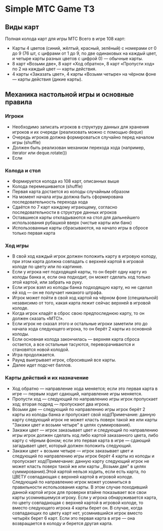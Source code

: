 # Simple МТС Game ТЗ

## Виды карт

Полная колода карт для игры МТС
Всего в игре 108 карт:

* Карты 4 цветов (синий, жёлтый, красный, зелёный) с номерами от 0 до 9 (76 шт, с цифрами от 1 до 9, по две одинаковых на каждый цвет, и четыре карты разных цветов с цифрой 0) — обычные карты.
* 8 карт «Возьми две», 8 карт «Ход обратно», 8 карт «Пропусти ход» по 2 на каждый цвет — карты действия.
* 4 карты «Заказать цвет», 4 карты «Возьми четыре» на чёрном фоне — карты действия (дикие карты).

## Механика настольной игры и основные правила

### Игроки
* Необходимо записать игроков в структуру данных для хранения игроков и их очереди (реализовать можно с помощью deque)
* Очередь игроков должна формироваться случайно перед началом игры (shuffle)
* Должен быть реализован механизм перехода хода (например, iterator или deque.rotate())
* Если 

### Колода и стол
* Формируется колода из 108 карт, описанных выше
* Колода перемешивается (shuffle)
* Первая карта достается из колоды случайным образом 
* На момент начала игры должна быть сформирована последовательность перехода хода 
* Сдаётся по 7 карт каждому играющему, согласно последовательности в структуре данных игроков
* Оставшиеся карты откладываются на стол для дальнейшего использования рубашкой вверх (чистые карты или банк)
* Использованные карты сбрасываются, на начало игры в сбросе только первая карта

### Ход игры
* В свой ход каждый игрок должен положить карту в игровую колоду, при этом карта должна совпадать с верхней картой в игровой колоде по цвету или по картинке.
* Если у игрока нет подходящей карты, то он берёт одну карту из колоды банка и, если она подходит, он может сделать ход только этой картой, или забрать на руку.
* Если игрок взял из колоды банка подходящую карту, но не сделал ей ход — он не получает никакого штрафа.
* Игрок может пойти в свой ход картой на чёрном фоне (специальной) независимо от того, какая карта лежит сейчас верхней в игровой колоде. 
* Когда игрок кладёт в сброс свою предпоследнюю карту, то он должен сказать «МТС!».
* Если игрок не сказал этого и остальные игроки заметили это до начала хода следующего игрока, то он берёт 2 карты из основной колоды. 
* Если основная колода закончилась — верхняя карта сброса остается, а все остальные тасуются, переворачиваются и становятся новой колодой.
* Игра продолжается. 
* Раунд выигрывает игрок, сбросивший все карты.
* Далее идет подсчет баллов.

### Карты действий и их назначение
* Ход обратно — направление хода меняется; если это первая карта в игре — первым ходит сдающий, направление игры меняется. 
* Пропусти ход — следующий по направлению игры игрок пропускает ход; вторая подряд — пропускают два игрока. 
* Возьми две — следующий по направлению игры игрок берёт 2 карты из колоды банка и пропускает свой ход(Примечание: данную карту следующий игрок не может класть поверх такой же или карты "Закажи цвет и возьми четыре" в целях суммирования). 
* Закажи цвет — игрок заказывает цвет и следующий по направлению игры игрок должен сделать ход либо картой заказанного цвета, либо карту с чёрным фоном; если это первая карта в игре — сдающий загадывает цвет, который должен положить следующий. 
* Закажи цвет + возьми четыре — игрок заказывает цвет и следующий по направлению игры игрок берёт 4 карты из колоды и пропускает ход(Примечание: данную карту следующий игрок не может класть поверх такой же или карты ,,Возьми две" в целях суммирования).Этой картой нельзя ходить, если есть карта, по ЦВЕТУ совпадающая с верхней картой в игровой колоде. Следующий по направлению игрок может усомниться в правильности использования карты. В этом случае походивший данной картой игрок для проверки втайне показывает все свои карты усомнившемуся игроку. Если у игрока обнаруживается карта, по цвету совпадающая с верхней картой в игровой колоде, то вместо следующего игрока 4 карты берет он. В случае, когда совпадающих по цвету карт нет, усомнившийся игрок вместо четырёх берет 6 карт. Если это первая карта в игре — она возвращается в колоду и берется другая карта.
